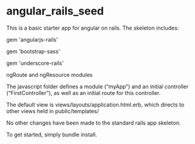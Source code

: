 # angular_rails_seed

This is a basic starter app for angular on rails. The skeleton includes:

gem 'angularjs-rails'

gem 'bootstrap-sass'

gem 'underscore-rails'

ngRoute and ngResource modules

The javascript folder defines a module (“myApp”) and an initial controller (“FirstController”), as well as an initial route for this controller.

The default view is views/layouts/application.html.erb, which directs to other views held in public/templates/

No other changes have been made to the standard rails app skeleton.

To get started, simply bundle install.
